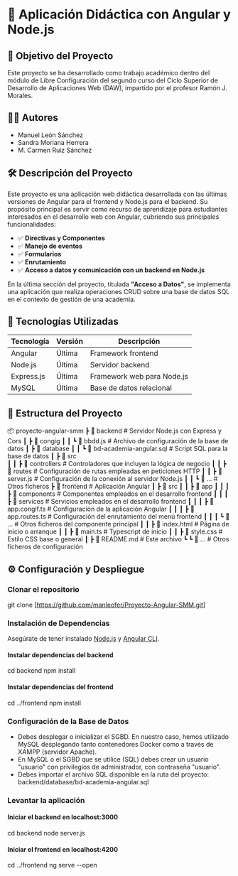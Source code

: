 # 📛 Aplicación Didáctica con Angular y Node.js

## 🎯 Objetivo del Proyecto

Este proyecto se ha desarrollado como trabajo académico dentro del módulo de Libre Configuración del segundo curso del Ciclo Superior de Desarrollo de Aplicaciones Web (DAW), impartido por el profesor Ramón J. Morales.


## 👨‍🎓 Autores

- Manuel León Sánchez
- Sandra Moriana Herrera
- M. Carmen Ruiz Sánchez


## 🛠️ Descripción del Proyecto

Este proyecto es una aplicación web didáctica desarrollada con las últimas versiones de Angular para el frontend y Node.js para el backend. Su propósito principal es servir como recurso de aprendizaje para estudiantes interesados en el desarrollo web con Angular, cubriendo sus principales funcionalidades:

- ✅ **Directivas y Componentes**
- ✅ **Manejo de eventos**
- ✅ **Formularios**
- ✅ **Enrutamiento**
- ✅ **Acceso a datos y comunicación con un backend en Node.js**

En la última sección del proyecto, titulada **"Acceso a Datos"**, se implementa una aplicación que realiza operaciones CRUD sobre una base de datos SQL en el contexto de gestión de una academia.


## 🚀 Tecnologías Utilizadas

| Tecnología  | Versión | Descripción |
|------------|---------|-------------|
| Angular    | Última  | Framework frontend |
| Node.js    | Última  | Servidor backend |
| Express.js | Última  | Framework web para Node.js |
| MySQL      | Última  | Base de datos relacional |


## 💂️️ Estructura del Proyecto
📦 proyecto-angular-smm
┣ 📂 backend   # Servidor Node.js con Express y Cors
┃ ┣ 📂 congig
┃ ┃ ┗ 📄 bbdd.js  # Archivo de configuración de la base de datos
┃ ┣ 📂 database
┃ ┃ ┗ 📄 bd-academia-angular.sql  # Script SQL para la base de datos
┃ ┣ 📂 src  
┃ ┃ ┣ 📂 controllers  # Controladores que incluyen la lógica de negocio
┃ ┃ ┣ 📂 routes  # Configuración de rutas empleadas en peticiones HTTP
┃ ┃ ┣ 📄 server.js  # Configuración de la conexión al servidor Node.js
┃ ┃ ┗ 📄 ...  # Otros ficheros
┣ 📂 frontend   # Aplicación Angular
┃ ┣ 📂 src
┃ ┃ ┣ 📂 app
┃ ┃ ┃ ┣ 📂 components  # Componentes empleados en el desarrollo frontend
┃ ┃ ┃ ┣ 📂 services  # Servicios empleados en el desarrollo frontend
┃ ┃ ┃ ┣ 📄 app.congif.ts  # Configuración de la aplicación Angular
┃ ┃ ┃ ┣ 📄 app.routes.ts  # Configuración del enrutamiento del menú frontend
┃ ┃ ┃ ┗ 📄 ...  # Otros ficheros del componente principal
┃ ┃ ┣ 📄 index.html  # Página de inicio o arranque
┃ ┃ ┣ 📄 main.ts  # Typescript de inicio
┃ ┃ ┣ 📄 style.css  # Estilo CSS base o general
┃ ┣ 📄 README.md  # Este archivo
┗ ┗ 📄 ...  # Otros ficheros de configuración


## ⚙️ Configuración y Despliegue

### Clonar el repositorio
git clone [https://github.com/manleofer/Proyecto-Angular-SMM.git]

### Instalación de Dependencias
Asegúrate de tener instalado [Node.js](https://nodejs.org/) y [Angular CLI](https://angular.io/cli).

#### Instalar dependencias del backend
cd backend
npm install

#### Instalar dependencias del frontend
cd ../frontend
npm install

### Configuración de la Base de Datos
- Debes desplegar o inicializar el SGBD. En nuestro caso, hemos utilizado MySQL desplegando tanto contenedores Docker como a través de XAMPP (servidor Apache).
- En MySQL o el SGBD que se utilice (SQL) debes crear un usuario "usuario" con privilegios de administrador, con contraseña "usuario".
- Debes importar el archivo SQL disponible en la ruta del proyecto: backend/database/bd-academia-angular.sql

### Levantar la aplicación

#### Iniciar el backend en localhost:3000
cd backend
node server.js

#### Iniciar el frontend en localhost:4200
cd ../frontend
ng serve --open

